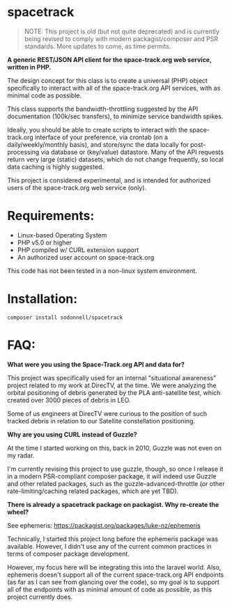 spacetrack
===

> NOTE: This project is old (but not quite deprecated) and is currently being revised to comply with modern packagist/composer and PSR standards. More updates to come, as time permits.

**A generic REST/JSON API client for the space-track.org web service, written in PHP.**

The design concept for this class is to create a universal (PHP) object specifically to interact with all of the space-track.org API services, with as minimal code as possible. 

This class supports the bandwidth-throttling suggested by the API documentation (100k/sec transfers), to minimize service bandwidth spikes. 

Ideally, you should be able to create scripts to interact with the space-track.org interface of your preference, via crontab (on a daily/weekly/monthly basis), and store/sync the data locally for post-processing via database or (key/value) datastore. Many of the API requests return very large (static) datasets, which do not change frequently, so local data caching is highly suggested.

This project is considered experimental, and is intended for authorized users of the space-track.org web service (only). 

Requirements:
===

* Linux-based Operating System
* PHP v5.0 or higher
* PHP compiled w/ CURL extension support
* An authorized user account on space-track.org

This code has not been tested in a non-linux system environment.

Installation:
===

```
composer install sodonnell/spacetrack
```

FAQ:
===

**What were you using the Space-Track.org API and data for?**

This project was specifically used for an internal "situational awareness" project related to my work at DirecTV, at the time. We were analyzing the orbital positioning of debris generated by the PLA anti-satellite test, which created over 3000 pieces of debris in LEO. 

Some of us engineers at DirecTV were curious to the position of such tracked debris in relation to our Satellite constellation positioning.

**Why are you using CURL instead of Guzzle?**

At the time I started working on this, back in 2010, Guzzle was not even on my radar. 

I'm currently revising this project to use guzzle, though, so once I release it in a modern PSR-compliant composer package, it will indeed use Guzzle and other related packages, such as the guzzle-advanced-throttle (or other rate-limiting/caching related packages, which are yet TBD).

**There is already a spacetrack package on packagist. Why re-create the wheel?**

See ephemeris: https://packagist.org/packages/luke-nz/ephemeris

Technically, I started this project long before the ephemeris package was available. However, I didn't use any of the current common practices in terms of composer package development. 

However, my focus here will be integrating this into the laravel world. Also, ephemeris doesn't support all of the current space-track.org API endpoints (as far as I can see from glancing over the code), so my goal is to support all of the endpoints with as minimal amount of code as possible, as this project currently does.
